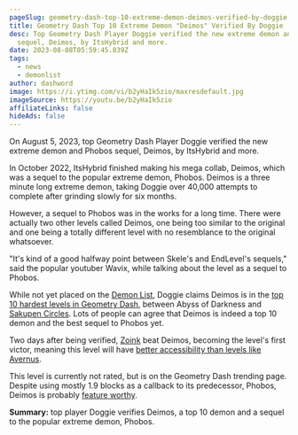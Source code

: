 ```yaml
---
pageSlug: geometry-dash-top-10-extreme-demon-deimos-verified-by-doggie
title: Geometry Dash Top 10 Extreme Demon "Deimos" Verified By Doggie
desc: Top Geometry Dash Player Doggie verified the new extreme demon and Phobos
  sequel, Deimos, by ItsHybrid and more.
date: 2023-08-08T05:59:45.839Z
tags:
  - news
  - demonlist
author: dashword
image: https://i.ytimg.com/vi/b2yHaIk5zio/maxresdefault.jpg
imageSource: https://youtu.be/b2yHaIk5zio
affiliateLinks: false
hideAds: false
---
```

On August 5, 2023, top Geometry Dash Player Doggie verified the new extreme demon and Phobos sequel, Deimos, by ItsHybrid and more.



In October 2022, ItsHybrid finished making his mega collab, Deimos, which was a sequel to the popular extreme demon, Phobos. Deimos is a three minute long extreme demon, taking Doggie over 40,000 attempts to complete after grinding slowly for six months.


However, a sequel to Phobos was in the works for a long time. There were actually two other levels called Deimos, one being too similar to the original and one being a totally different level with no resemblance to the original whatsoever.


"It's kind of a good halfway point between Skele's and EndLevel's sequels," said the popular youtuber Wavix, while talking about the level as a sequel to Phobos.


While not yet placed on the [Demon List](/posts/geometry-dash-demon-list-where-to-find-the-hardest-demons/), Doggie claims Deimos is in the [top 10 hardest levels in Geometry Dash](/posts/geometry-dash-levels-top-10-hardest-extreme-demons-2022/), between Abyss of Darkness and [Sakupen Circles](/posts/sakupen-circles-top-1/). Lots of people can agree that Deimos is indeed a top 10 demon and the best sequel to Phobos yet.


Two days after being verified, [Zoink](/posts/geometry-dash-top-10-hardest-demon-tunnel-of-despair-verified/) beat Deimos, becoming the level's first victor, meaning this level will have [better accessibility than levels like Avernus](/posts/geometry-dash-avernus-remains-without-victors-3-months-after-being-placed-on-the-demon-list/).

This level is currently not rated, but is on the Geometry Dash trending page. Despite using mostly 1.9 blocks as a callback to its predecessor, Phobos, Deimos is probably [feature worthy](/posts/geometry-dash-levels-how-to-make-a-featured-level-2022/).


**Summary:** top player Doggie verifies Deimos, a top 10 demon and a sequel to the popular extreme demon, Phobos.